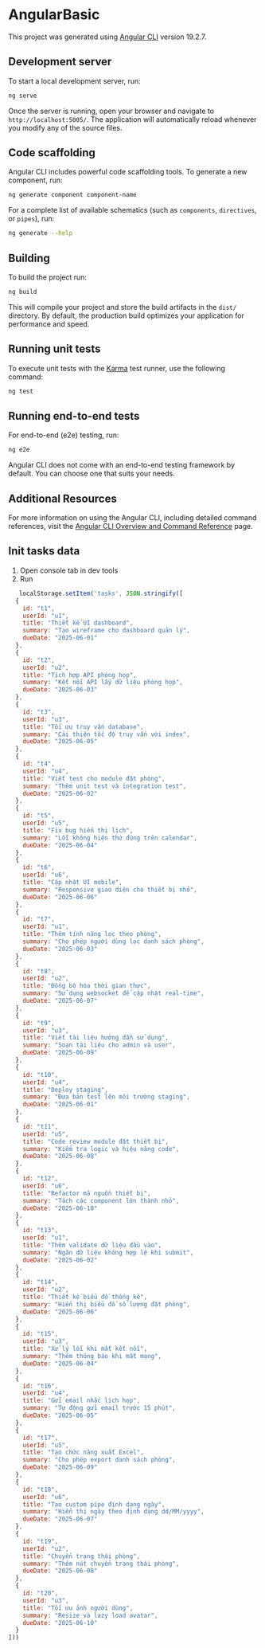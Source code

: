 # AngularBasic

This project was generated using [Angular CLI](https://github.com/angular/angular-cli) version 19.2.7.

## Development server

To start a local development server, run:

```bash
ng serve
```

Once the server is running, open your browser and navigate to `http://localhost:5005/`. The application will automatically reload whenever you modify any of the source files.

## Code scaffolding

Angular CLI includes powerful code scaffolding tools. To generate a new component, run:

```bash
ng generate component component-name
```

For a complete list of available schematics (such as `components`, `directives`, or `pipes`), run:

```bash
ng generate --help
```

## Building

To build the project run:

```bash
ng build
```

This will compile your project and store the build artifacts in the `dist/` directory. By default, the production build optimizes your application for performance and speed.

## Running unit tests

To execute unit tests with the [Karma](https://karma-runner.github.io) test runner, use the following command:

```bash
ng test
```

## Running end-to-end tests

For end-to-end (e2e) testing, run:

```bash
ng e2e
```

Angular CLI does not come with an end-to-end testing framework by default. You can choose one that suits your needs.

## Additional Resources

For more information on using the Angular CLI, including detailed command references, visit the [Angular CLI Overview and Command Reference](https://angular.dev/tools/cli) page.

<!-- ng g c new-task --skip-tests --inline-style -->

## Init tasks data

1. Open console tab in dev tools
2. Run
```js
   localStorage.setItem('tasks', JSON.stringify([
  {
    id: "t1",
    userId: "u1",
    title: "Thiết kế UI dashboard",
    summary: "Tạo wireframe cho dashboard quản lý",
    dueDate: "2025-06-01"
  },
  {
    id: "t2",
    userId: "u2",
    title: "Tích hợp API phòng họp",
    summary: "Kết nối API lấy dữ liệu phòng họp",
    dueDate: "2025-06-03"
  },
  {
    id: "t3",
    userId: "u3",
    title: "Tối ưu truy vấn database",
    summary: "Cải thiện tốc độ truy vấn với index",
    dueDate: "2025-06-05"
  },
  {
    id: "t4",
    userId: "u4",
    title: "Viết test cho module đặt phòng",
    summary: "Thêm unit test và integration test",
    dueDate: "2025-06-02"
  },
  {
    id: "t5",
    userId: "u5",
    title: "Fix bug hiển thị lịch",
    summary: "Lỗi không hiện thứ đúng trên calendar",
    dueDate: "2025-06-04"
  },
  {
    id: "t6",
    userId: "u6",
    title: "Cập nhật UI mobile",
    summary: "Responsive giao diện cho thiết bị nhỏ",
    dueDate: "2025-06-06"
  },
  {
    id: "t7",
    userId: "u1",
    title: "Thêm tính năng lọc theo phòng",
    summary: "Cho phép người dùng lọc danh sách phòng",
    dueDate: "2025-06-03"
  },
  {
    id: "t8",
    userId: "u2",
    title: "Đồng bộ hóa thời gian thực",
    summary: "Sử dụng websocket để cập nhật real-time",
    dueDate: "2025-06-07"
  },
  {
    id: "t9",
    userId: "u3",
    title: "Viết tài liệu hướng dẫn sử dụng",
    summary: "Soạn tài liệu cho admin và user",
    dueDate: "2025-06-09"
  },
  {
    id: "t10",
    userId: "u4",
    title: "Deploy staging",
    summary: "Đưa bản test lên môi trường staging",
    dueDate: "2025-06-01"
  },
  {
    id: "t11",
    userId: "u5",
    title: "Code review module đặt thiết bị",
    summary: "Kiểm tra logic và hiệu năng code",
    dueDate: "2025-06-08"
  },
  {
    id: "t12",
    userId: "u6",
    title: "Refactor mã nguồn thiết bị",
    summary: "Tách các component lớn thành nhỏ",
    dueDate: "2025-06-10"
  },
  {
    id: "t13",
    userId: "u1",
    title: "Thêm validate dữ liệu đầu vào",
    summary: "Ngăn dữ liệu không hợp lệ khi submit",
    dueDate: "2025-06-02"
  },
  {
    id: "t14",
    userId: "u2",
    title: "Thiết kế biểu đồ thống kê",
    summary: "Hiển thị biểu đồ số lượng đặt phòng",
    dueDate: "2025-06-06"
  },
  {
    id: "t15",
    userId: "u3",
    title: "Xử lý lỗi khi mất kết nối",
    summary: "Thêm thông báo khi mất mạng",
    dueDate: "2025-06-04"
  },
  {
    id: "t16",
    userId: "u4",
    title: "Gửi email nhắc lịch họp",
    summary: "Tự động gửi email trước 15 phút",
    dueDate: "2025-06-05"
  },
  {
    id: "t17",
    userId: "u5",
    title: "Tạo chức năng xuất Excel",
    summary: "Cho phép export danh sách phòng",
    dueDate: "2025-06-09"
  },
  {
    id: "t18",
    userId: "u6",
    title: "Tạo custom pipe định dạng ngày",
    summary: "Hiển thị ngày theo định dạng dd/MM/yyyy",
    dueDate: "2025-06-07"
  },
  {
    id: "t19",
    userId: "u2",
    title: "Chuyển trạng thái phòng",
    summary: "Thêm nút chuyển trạng thái phòng",
    dueDate: "2025-06-08"
  },
  {
    id: "t20",
    userId: "u3",
    title: "Tối ưu ảnh người dùng",
    summary: "Resize và lazy load avatar",
    dueDate: "2025-06-10"
  }
]))
```
